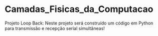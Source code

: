 # Camadas_Fisicas_da_Computacao

Projeto Loop Back: Neste projeto será construído um código em Python para transmissão e recepção serial simultâneas!
